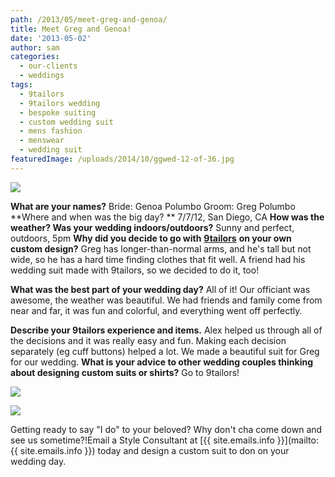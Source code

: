```yaml
---
path: /2013/05/meet-greg-and-genoa/
title: Meet Greg and Genoa!
date: '2013-05-02'
author: sam
categories:
  - our-clients
  - weddings
tags:
  - 9tailors
  - 9tailors wedding
  - bespoke suiting
  - custom wedding suit
  - mens fashion
  - menswear
  - wedding suit
featuredImage: /uploads/2014/10/ggwed-12-of-36.jpg
---
```

[![](http://3.bp.blogspot.com/-z5pwGs-QZvE/UYKnaJMMV6I/AAAAAAAACx0/G7exMxyl1tc/s640/IMG_6529.JPG)](http://3.bp.blogspot.com/-z5pwGs-QZvE/UYKnaJMMV6I/AAAAAAAACx0/G7exMxyl1tc/s1600/IMG_6529.JPG)

**What are your names?**
Bride: Genoa Polumbo
Groom: Greg Polumbo
**Where and when was the big day? **
7/7/12, San Diego, CA
**How was the weather? Was your wedding indoors/outdoors?**
Sunny and perfect, outdoors, 5pm
**Why did you decide to go with** [**9tailors**](http://www.9tailors.com/) **on your own custom design?**
Greg has longer-than-normal arms, and he's tall but not wide, so he has a hard time finding clothes that fit well. A friend had his wedding suit made with 9tailors, so we decided to do it, too!

**What was the best part of your wedding day?**
All of it! Our officiant was awesome, the weather was beautiful. We had friends and family come from near and far, it was fun and colorful, and everything went off perfectly.

**Describe your 9tailors experience and items.**
Alex helped us through all of the decisions and it was really easy and fun. Making each decision separately (eg cuff buttons) helped a lot. We made a beautiful suit for Greg for our wedding.
**What is your advice to other wedding couples thinking about designing custom suits or shirts?**
Go to 9tailors!

[![](http://3.bp.blogspot.com/-ZiYj57HuCJ0/UYKnXn5U5zI/AAAAAAAACxs/4YBbVNgJQjA/s640/g&gwed+(12+of+36).jpg)](http://3.bp.blogspot.com/-ZiYj57HuCJ0/UYKnXn5U5zI/AAAAAAAACxs/4YBbVNgJQjA/s1600/g&gwed+(12+of+36).jpg)

[![](http://3.bp.blogspot.com/-S39tDDXbGWg/UYKnoNg74CI/AAAAAAAACx8/0bXkfJgVVGk/s1600/SanDiego%232-Wtc%231-07-07-12+649.JPG)](http://3.bp.blogspot.com/-S39tDDXbGWg/UYKnoNg74CI/AAAAAAAACx8/0bXkfJgVVGk/s1600/SanDiego%232-Wtc%231-07-07-12+649.JPG)

Getting ready to say "I do" to your beloved? Why don't cha come down and see us sometime?!Email a Style Consultant at [{{ site.emails.info }}](mailto:{{ site.emails.info }}) today and design a custom suit to don on your wedding day.